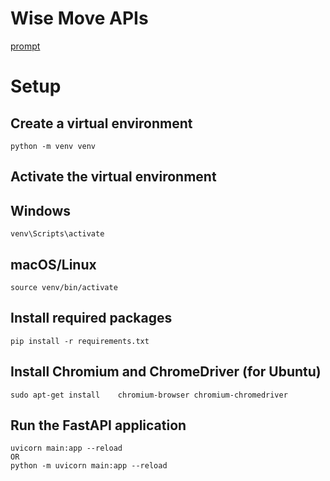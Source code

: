 # Wise Move APIs

[prompt](PROMPT.md)

# Setup
## Create a virtual environment
    python -m venv venv
## Activate the virtual environment
## Windows
    venv\Scripts\activate
## macOS/Linux
    source venv/bin/activate

## Install required packages
    pip install -r requirements.txt

## Install Chromium and ChromeDriver (for Ubuntu)
    sudo apt-get install    chromium-browser chromium-chromedriver

## Run the FastAPI application
    uvicorn main:app --reload
    OR
    python -m uvicorn main:app --reload